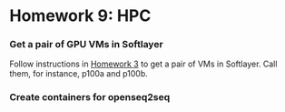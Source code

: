 # Homework 9: HPC

### Get a pair of GPU VMs in Softlayer
Follow instructions in [Homework 3](https://github.com/MIDS-scaling-up/v2/tree/master/week03/hw) to get a pair of VMs in Softlayer.  Call them, for instance, p100a and p100b.

### Create containers for openseq2seq


